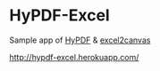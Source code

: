 # HyPDF-Excel

Sample app of [HyPDF](http://www.hypdf.com/) & [excel2canvas](https://github.com/shunjikonishi/excel2canvas)

http://hypdf-excel.herokuapp.com/